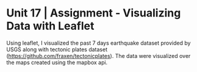 # Unit 17 | Assignment - Visualizing Data with Leaflet

Using leaflet, I visualized the past 7 days earthquake dataset provided by USGS along with tectonic plates dataset (https://github.com/fraxen/tectonicplates).  The data were visualized over the maps created using the mapbox api.  
